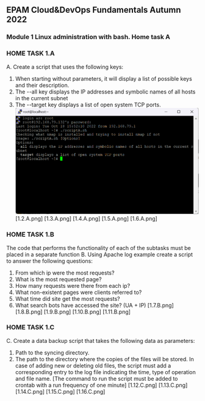 ## EPAM Cloud&DevOps Fundamentals Autumn 2022
### Module 1 Linux administration with bash. Home task A

### HOME TASK 1.A

A. Create a script that uses the following keys:
1. When starting without parameters, it will display a list of possible keys and their description.
2. The --all key displays the IP addresses and symbolic names of all hosts in the current subnet
3. The --target key displays a list of open system TCP ports.
![Image alt](https://github.com/NOKnowitAll/EPAM/blob/main/Module1_Linux_administration_with_bash/1.1.A.png)
[1.2.A.png]
[1.3.A.png]
[1.4.A.png]
[1.5.A.png]
[1.6.A.png]


### HOME TASK 1.B
The code that performs the functionality of each of the subtasks must be placed in a separate function
B. Using Apache log example create a script to answer the following questions:
1. From which ip were the most requests?
2. What is the most requested page?
3. How many requests were there from each ip?
4. What non-existent pages were clients referred to?
5. What time did site get the most requests?
6. What search bots have accessed the site? (UA + IP)
[1.7.B.png]
[1.8.B.png]
[1.9.B.png]
[1.10.B.png]
[1.11.B.png]


### HOME TASK 1.C
C. Create a data backup script that takes the following data as parameters:
1. Path to the syncing directory.
2. The path to the directory where the copies of the files will be stored.
In case of adding new or deleting old files, the script must add a corresponding entry to the log file
indicating the time, type of operation and file name. [The command to run the script must be added to
crontab with a run frequency of one minute]
[1.12.C.png]
[1.13.C.png]
[1.14.C.png]
[1.15.C.png]
[1.16.C.png]
